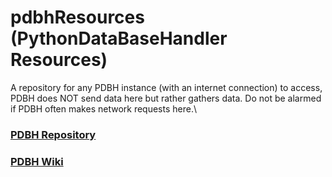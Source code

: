 # pdbhResources (PythonDataBaseHandler Resources)

A repository for any PDBH instance (with an internet connection) to access, PDBH does NOT send data here but rather gathers data. Do not be alarmed if PDBH often makes network requests here.\
### [PDBH Repository](https://www.github.com/Englishexe/pdbh)
### [PDBH Wiki](https://www.github.com/Englishexe/pdbh/wiki)
